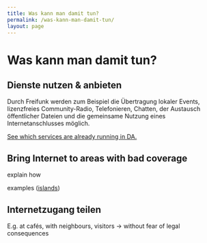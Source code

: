 ```yaml
---
title: Was kann man damit tun?
permalink: /was-kann-man-damit-tun/
layout: page
---
```


Was kann man damit tun?
=====================

Dienste nutzen &amp; anbieten
--------------------------
Durch Freifunk werden zum Beispiel die Übertragung lokaler Events, lizenzfreies Community-Radio, Telefonieren, Chatten, der Austausch öffentlicher Dateien und die gemeinsame Nutzung eines Internetanschlusses möglich.

<a href="dienste.html#angebotene-dienste">See which services are already running in DA.</a>

Bring Internet to areas with bad coverage
-------------------------------------
explain how

examples (<a href="http://freifunk.net/blog/2014/08/wlan-ohne-stromkabel-freifunk-fuer-die-insel/">islands</a>)

Internetzugang teilen
-------------------

E.g. at cafés, with neighbours, visitors -> without fear of legal consequences
